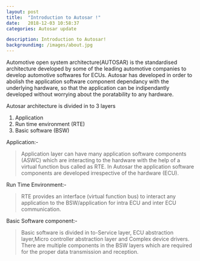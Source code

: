 ```yaml
---
layout: post
title:  "Introduction to Autosar !"
date:   2018-12-03 10:58:37
categories: Autosar update

description: Introduction to Autosar!
backgroundimg: /images/about.jpg
---
```

Automotive open system architecture(AUTOSAR) is the standardised architecture developed by some of the leading automotive companies to develop automotive softwares for ECUs.
Autosar has developed in order to abolish the application software component dependancy with the underlying hardware, so that the 
application can be indipendantly developed without worrying about the poratability to any hardware.

Autosar architecture is divided in to 3 layers

   1. Application
   2. Run time environment (RTE) 
   3. Basic software (BSW)
   
  Application:-
> Application layer can have many application software components (ASWC) which are interacting to the hardware with the help of a virtual
> function bus called as RTE.
> In Autosar the application software components are developed irrespective of the hardware (ECU).
    
  Run Time Environment:-
> RTE provides an interface (virtual function bus) to interact any application to the BSW/application for intra ECU and inter ECU 
> communication.
    
  Basic Software component:-
 > Basic software is divided in to-Service layer, ECU abstraction layer,Micro controller abstraction layer and Complex device drivers.
 > There are multiple components in the  BSW layers which are required  for the proper data transmission and reception.

